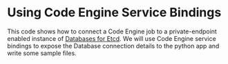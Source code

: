 # Using Code Engine Service Bindings

This code shows how to connect a Code Engine job to a private-endpoint enabled instance of [Databases for Etcd][icd-etcd]. We will use Code Engine service bindings to expose the Database connection details to the python app and write some sample files. 

[icd-etcd]: https://www.ibm.com/topics/etcd
